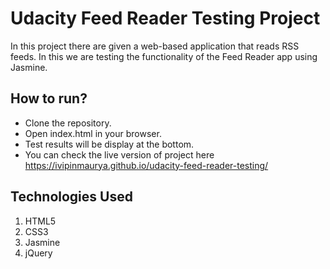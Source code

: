 # Udacity Feed Reader Testing Project

In this project there are given a web-based application that reads RSS feeds. In this we are testing the functionality of the Feed Reader app using Jasmine.

## How to run?
* Clone the repository.
* Open index.html in your browser.
* Test results will be display at the bottom.
* You can check the live version of project here https://ivipinmaurya.github.io/udacity-feed-reader-testing/

## Technologies Used
1. HTML5
2. CSS3
3. Jasmine
4. jQuery
